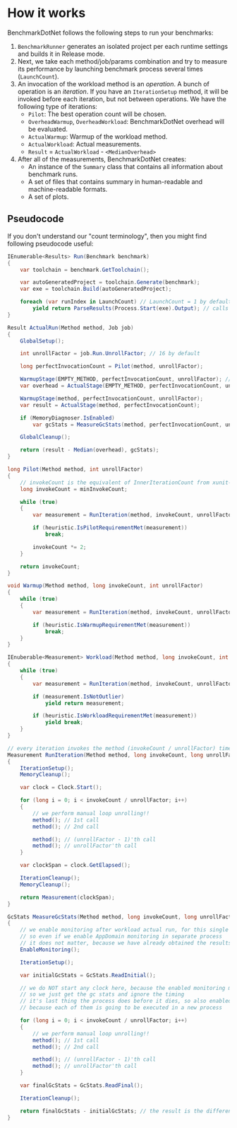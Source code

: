 # How it works

BenchmarkDotNet follows the following steps to run your benchmarks:

1. `BenchmarkRunner` generates an isolated project per each runtime settings and builds it in Release mode.
2. Next, we take each method/job/params combination and try to measure its performance by launching benchmark process several times (`LaunchCount`).
3. An invocation of the workload method is an *operation*. A bunch of operation is an *iteration*. If you have an `IterationSetup` method, it will be invoked before each iteration, 
but not between operations. We have the following type of iterations:
    * `Pilot`: The best operation count will be chosen.
    * `OverheadWarmup`, `OverheadWorkload`: BenchmarkDotNet overhead will be evaluated.
    * `ActualWarmup`: Warmup of the workload method.
    * `ActualWorkload`: Actual measurements.
    * `Result` = `ActualWorkload` - `<MedianOverhead>`
4. After all of the measurements, BenchmarkDotNet creates:
    * An instance of the `Summary` class that contains all information about benchmark runs.
    * A set of files that contains summary in human-readable and machine-readable formats.
    * A set of plots.

## Pseudocode

If you don't understand our "count terminology", then you might find following pseudocode useful:

```cs
IEnumerable<Results> Run(Benchmark benchmark)
{
    var toolchain = benchmark.GetToolchain();

    var autoGeneratedProject = toolchain.Generate(benchmark);
    var exe = toolchain.Build(autoGeneratedProject);

    foreach (var runIndex in LaunchCount) // LaunchCount = 1 by default
        yield return ParseResults(Process.Start(exe).Output); // calls ActualRun in a separate process
}

Result ActualRun(Method method, Job job)
{
    GlobalSetup();

    int unrollFactor = job.Run.UnrollFactor; // 16 by default

    long perfectInvocationCount = Pilot(method, unrollFactor);

    WarmupStage(EMPTY_METHOD, perfectInvocationCount, unrollFactor); // EMPTY_METHOD has same return type and arguments as benchmark
    var overhead = ActualStage(EMPTY_METHOD, perfectInvocationCount, unrollFactor);

    WarmupStage(method, perfectInvocationCount, unrollFactor);
    var result = ActualStage(method, perfectInvocationCount);

    if (MemoryDiagnoser.IsEnabled)
        var gcStats = MeasureGcStats(method, perfectInvocationCount, unrollFactor);

    GlobalCleanup(); 

    return (result - Median(overhead), gcStats);
}

long Pilot(Method method, int unrollFactor)
{
    // invokeCount is the equivalent of InnerIterationCount from xunit-performance
    long invokeCount = minInvokeCount;

    while (true)
    {
        var measurement = RunIteration(method, invokeCount, unrollFactor);

        if (heuristic.IsPilotRequirementMet(measurement))
            break;

        invokeCount *= 2;
    }

    return invokeCount;
}

void Warmup(Method method, long invokeCount, int unrollFactor)
{
    while (true)
    {
        var measurement = RunIteration(method, invokeCount, unrollFactor);

        if (heuristic.IsWarmupRequirementMet(measurement))
            break;
    }
}

IEnuberable<Measurement> Workload(Method method, long invokeCount, int unrollFactor)
{
    while (true)
    {
        var measurement = RunIteration(method, invokeCount, unrollFactor);

        if (measurement.IsNotOutlier)
            yield return measurement;

        if (heuristic.IsWorkloadRequirementMet(measurement))
            yield break;
    }
}

// every iteration invokes the method (invokeCount / unrollFactor) times
Measurement RunIteration(Method method, long invokeCount, long unrollFactor)
{
    IterationSetup();
    MemoryCleanup();

    var clock = Clock.Start();

    for (long i = 0; i < invokeCount / unrollFactor; i++)
    {
        // we perform manual loop unrolling!!
        method(); // 1st call
        method(); // 2nd call

        method(); // (unrollFactor - 1)'th call
        method(); // unrollFactor'th call
    }

    var clockSpan = clock.GetElapsed();

    IterationCleanup();
    MemoryCleanup();

    return Measurement(clockSpan);
}

GcStats MeasureGcStats(Method method, long invokeCount, long unrollFacto)
{
    // we enable monitoring after workload actual run, for this single iteration which is executed at the end
    // so even if we enable AppDomain monitoring in separate process
    // it does not matter, because we have already obtained the results!
    EnableMonitoring(); 

    IterationSetup();

    var initialGcStats = GcStats.ReadInitial();

    // we do NOT start any clock here, because the enabled monitoring might have some overhead
    // so we just get the gc stats and ignore the timing
    // it's last thing the process does before it dies, so also enabled monitoring is not an issue for next benchmarks
    // because each of them is going to be executed in a new process

    for (long i = 0; i < invokeCount / unrollFactor; i++)
    {
        // we perform manual loop unrolling!!
        method(); // 1st call
        method(); // 2nd call

        method(); // (unrollFactor - 1)'th call
        method(); // unrollFactor'th call
    }

    var finalGcStats = GcStats.ReadFinal();

    IterationCleanup();

    return finalGcStats - initialGcStats; // the result is the difference between the stats collected after and before running the extra iteration
}
```
